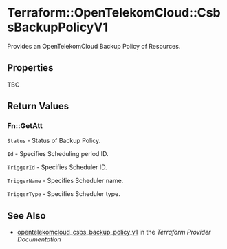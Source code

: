 # Terraform::OpenTelekomCloud::CsbsBackupPolicyV1

Provides an OpenTelekomCloud Backup Policy of Resources.

## Properties

TBC

## Return Values

### Fn::GetAtt

`Status` - Status of Backup Policy.

`Id` -  Specifies Scheduling period ID.

`TriggerId` -  Specifies Scheduler ID.

`TriggerName` -  Specifies Scheduler name.

`TriggerType` -  Specifies Scheduler type.

## See Also

* [opentelekomcloud_csbs_backup_policy_v1](https://www.terraform.io/docs/providers/opentelekomcloud/r/csbs_backup_policy_v1.html) in the _Terraform Provider Documentation_